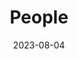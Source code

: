 ---
title: People
date: 2023-08-04

# headless: true  # This file represents a page section.
type: landing

sections:
  - block: people
    content:
      title: People I’ve Worked with
      # Choose which groups/teams of users to display.
      #   Edit `user_groups` in each user's profile to add them to one or more of these groups.
      user_groups:
        - Supervisor
        - Scholars and Collaborators
        - Current Team Members
        - Students in our Team
      sort_by: Params.last_name
      sort_ascending: true
    design:
      show_interests: false
      show_role: true
      show_social: true
      show_organizations: true
---